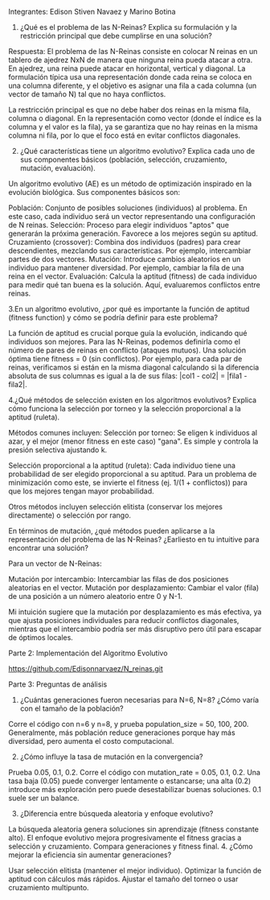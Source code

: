 Integrantes: Edison Stiven Navaez y Marino Botina

1. ¿Qué es el problema de las N-Reinas? Explica su formulación y la restricción principal que debe cumplirse en una solución?

Respuesta: El problema de las N-Reinas consiste en colocar N reinas en un tablero de ajedrez NxN de manera que ninguna reina pueda atacar a otra. En ajedrez, una reina puede atacar en horizontal, vertical y diagonal. La formulación típica usa una representación donde cada reina se coloca en una columna diferente, y el objetivo es asignar una fila a cada columna (un vector de tamaño N) tal que no haya conflictos.

La restricción principal es que no debe haber dos reinas en la misma fila, columna o diagonal. En la representación como vector (donde el índice es la columna y el valor es la fila), ya se garantiza que no hay reinas en la misma columna ni fila, por lo que el foco está en evitar conflictos diagonales.

2. ¿Qué características tiene un algoritmo evolutivo? Explica cada uno de sus componentes básicos (población, selección, cruzamiento, mutación, evaluación).

Un algoritmo evolutivo (AE) es un método de optimización inspirado en la evolución biológica. Sus componentes básicos son:

Población: Conjunto de posibles soluciones (individuos) al problema. En este caso, cada individuo será un vector representando una configuración de N reinas.
Selección: Proceso para elegir individuos "aptos" que generarán la próxima generación. Favorece a los mejores según su aptitud.
Cruzamiento (crossover): Combina dos individuos (padres) para crear descendientes, mezclando sus características. Por ejemplo, intercambiar partes de dos vectores.
Mutación: Introduce cambios aleatorios en un individuo para mantener diversidad. Por ejemplo, cambiar la fila de una reina en el vector.
Evaluación: Calcula la aptitud (fitness) de cada individuo para medir qué tan buena es la solución. Aquí, evaluaremos conflictos entre reinas.

3.En un algoritmo evolutivo, ¿por qué es importante la función de aptitud (fitness function) y cómo se podría definir para este problema?

La función de aptitud es crucial porque guía la evolución, indicando qué individuos son mejores. Para las N-Reinas, podemos definirla como el número de pares de reinas en conflicto (ataques mutuos). Una solución óptima tiene fitness = 0 (sin conflictos). Por ejemplo, para cada par de reinas, verificamos si están en la misma diagonal calculando si la diferencia absoluta de sus columnas es igual a la de sus filas: |col1 - col2| = |fila1 - fila2|.

4.¿Qué métodos de selección existen en los algoritmos evolutivos? Explica cómo funciona la selección por torneo y la selección proporcional a la aptitud (ruleta).

Métodos comunes incluyen:
Selección por torneo: Se eligen k individuos al azar, y el mejor (menor fitness en este caso) "gana". Es simple y controla la presión selectiva ajustando k.

Selección proporcional a la aptitud (ruleta): Cada individuo tiene una probabilidad de ser elegido proporcional a su aptitud. Para un problema de minimización como este, se invierte el fitness (ej. 1/(1 + conflictos)) para que los mejores tengan mayor probabilidad.

Otros métodos incluyen selección elitista (conservar los mejores directamente) o selección por rango.

En términos de mutación, ¿qué métodos pueden aplicarse a la representación del problema de las N-Reinas? ¿Earliesto en tu intuitive para encontrar una solución?

Para un vector de N-Reinas:

Mutación por intercambio: Intercambiar las filas de dos posiciones aleatorias en el vector.
Mutación por desplazamiento: Cambiar el valor (fila) de una posición a un número aleatorio entre 0 y N-1.

Mi intuición sugiere que la mutación por desplazamiento es más efectiva, ya que ajusta posiciones individuales para reducir conflictos diagonales, mientras que el intercambio podría ser más disruptivo pero útil para escapar de óptimos locales.

Parte 2: Implementación del Algoritmo Evolutivo

https://github.com/Edisonnarvaez/N_reinas.git

Parte 3: Preguntas de análisis

1. ¿Cuántas generaciones fueron necesarias para N=6, N=8? ¿Cómo varía con el tamaño de la población?

Corre el código con n=6 y n=8, y prueba population_size = 50, 100, 200. Generalmente, más población reduce generaciones porque hay más diversidad, pero aumenta el costo computacional.

2. ¿Cómo influye la tasa de mutación en la convergencia?

Prueba 0.05, 0.1, 0.2.
Corre el código con mutation_rate = 0.05, 0.1, 0.2. Una tasa baja (0.05) puede converger lentamente o estancarse; una alta (0.2) introduce más exploración pero puede desestabilizar buenas soluciones. 0.1 suele ser un balance.

3. ¿Diferencia entre búsqueda aleatoria y enfoque evolutivo?

La búsqueda aleatoria genera soluciones sin aprendizaje (fitness constante alto). 
El enfoque evolutivo mejora progresivamente el fitness gracias a selección y cruzamiento. Compara generaciones y fitness final.
4. ¿Cómo mejorar la eficiencia sin aumentar generaciones?

Usar selección elitista (mantener el mejor individuo).
Optimizar la función de aptitud con cálculos más rápidos.
Ajustar el tamaño del torneo o usar cruzamiento multipunto.
